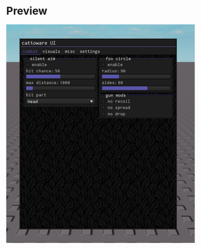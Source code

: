 # Preview
![a](https://raw.githubusercontent.com/picogoat/Roblox-UI-Libs/main/Cattoware/Cattoware%20UI.PNG)
